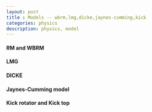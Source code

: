 ```yaml
---
layout: post
title : Models -- wbrm,lmg,dicke,jaynes-cumming,kick
categories: physics
description: physics, model
---
```


#### RM and WBRM


#### LMG


#### DICKE


#### Jaynes-Cumming model



#### Kick rotator and Kick top

